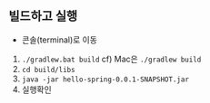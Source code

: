 ## 빌드하고 실행
- 콘솔(terminal)로 이동
1. `./gradlew.bat build` cf) Mac은 `./gradlew build`
2. `cd build/libs`
3. `java -jar hello-spring-0.0.1-SNAPSHOT.jar`
4. 실행확인

